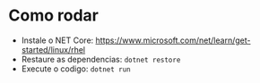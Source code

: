 # Como rodar

* Instale o NET Core: https://www.microsoft.com/net/learn/get-started/linux/rhel
* Restaure as dependencias: `dotnet restore`
* Execute o codigo: `dotnet run`
